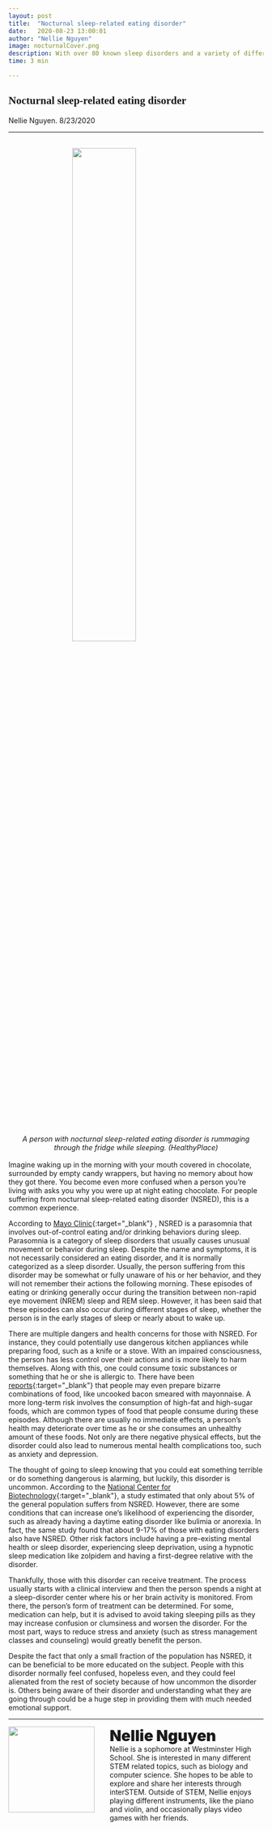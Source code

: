 ```yaml
---
layout: post
title:  "Nocturnal sleep-related eating disorder"
date:   2020-08-23 13:00:01
author: "Nellie Nguyen"
image: nocturnalCover.png
description: With over 80 known sleep disorders and a variety of different eating disorders, it can be difficult to understand each one. However, there is a lesser-known disorder that is an unsettling combination of both.
time: 3 min

---
```

<h2 style="font-family: Ergonomique Bold">Nocturnal sleep-related eating disorder</h2>
 Nellie Nguyen. 8/23/2020
<hr>

<br>
<img src="{{ site.baseurl }}/images/blogs/2020/august/nocturnalOne.png" width="50%" style="display: block; margin: 0 auto"/>  
<center><i>A person with nocturnal sleep-related eating disorder is rummaging through the fridge while sleeping. (HealthyPlace)</i></center>
<br>
Imagine waking up in the morning with your mouth covered in chocolate, surrounded by empty candy wrappers, but having no memory about how they got there. You become even more confused when a person you’re living with asks you why you were up at night eating chocolate. For people suffering from nocturnal sleep-related eating disorder (NSRED), this is a common experience.

According to [Mayo Clinic](https://www.mayoclinic.org/diseases-conditions/sleep-related-eating-disorder/symptoms-causes/syc-20356019){:target="_blank"} , NSRED is a parasomnia that involves out-of-control eating and/or drinking behaviors during sleep. Parasomnia is a category of sleep disorders that usually causes unusual movement or behavior during sleep. Despite the name and symptoms, it is not necessarily considered an eating disorder, and it is normally categorized as a sleep disorder. Usually, the person suffering from this disorder may be somewhat or fully unaware of his or her behavior, and they will not remember their actions the following morning. These episodes of eating or drinking generally occur during the transition between non-rapid eye movement (NREM) sleep and REM sleep. However, it has been said that these episodes can also occur during different stages of sleep, whether the person is in the early stages of sleep or nearly about to wake up.

There are multiple dangers and health concerns for those with NSRED. For instance, they could potentially use dangerous kitchen appliances while preparing food, such as a knife or a stove. With an impaired consciousness, the person has less control over their actions and is more likely to harm themselves. Along with this, one could consume toxic substances or something that he or she is allergic to. There have been [reports](https://mirror-mirror.org/sleep-eating-disorder){:target="_blank"} that people may even prepare bizarre combinations of food, like uncooked bacon smeared with mayonnaise. A more long-term risk involves the consumption of high-fat and high-sugar foods, which are common types of food that people consume during these episodes. Although there are usually no immediate effects, a person’s health may deteriorate over time as he or she consumes an unhealthy amount of these foods. Not only are there negative physical effects, but the disorder could also lead to numerous mental health complications too, such as anxiety and depression.

The thought of going to sleep knowing that you could eat something terrible or do something dangerous is alarming, but luckily, this disorder is uncommon. According to the [National Center for Biotechnology](https://www.ncbi.nlm.nih.gov/pmc/articles/PMC2945843/#:~:text=description%20of%20NES.-,Demographics%20and%20associated%20features.,in%20those%20with%20eating%20disorders.){:target="_blank"}, a study estimated that only about 5% of the general population suffers from NSRED. However, there are some conditions that can increase one’s likelihood of experiencing the disorder, such as already having a daytime eating disorder like bulimia or anorexia. In fact, the same study found that about 9-17% of those with eating disorders also have NSRED. Other risk factors include having a pre-existing mental health or sleep disorder, experiencing sleep deprivation, using a hypnotic sleep medication like zolpidem and having a first-degree relative with the disorder.

Thankfully, those with this disorder can receive treatment. The process usually starts with a clinical interview and then the person spends a night at a sleep-disorder center where his or her brain activity is monitored. From there, the person’s form of treatment can be determined. For some, medication can help, but it is advised to avoid taking sleeping pills as they may increase confusion or clumsiness and worsen the disorder. For the most part, ways to reduce stress and anxiety (such as stress management classes and counseling) would greatly benefit the person.

Despite the fact that only a small fraction of the population has NSRED, it can be beneficial to be more educated on the subject. People with this disorder normally feel confused, hopeless even, and they could feel alienated from the rest of society because of how uncommon the disorder is. Others being aware of their disorder and understanding what they are going through could be a huge step in providing them with much needed emotional support.

<hr>
<img src="{{ site.baseurl }}/images/writingTeam/Nellie_Nguyen.jpg" width="170" style="float: left; margin-right: 30px; margin-bottom: 20px;"/>
<div style="margin-bottom: 5%;">
<span style="font-size: 30px; font-weight: 900;">Nellie Nguyen</span>
<br>Nellie is a sophomore at Westminster High School. She is interested in many different STEM related topics, such as biology and computer science. She hopes to be able to explore and share her interests through interSTEM. Outside of STEM, Nellie enjoys playing different instruments, like the piano and violin, and occasionally plays video games with her friends.


</div>
